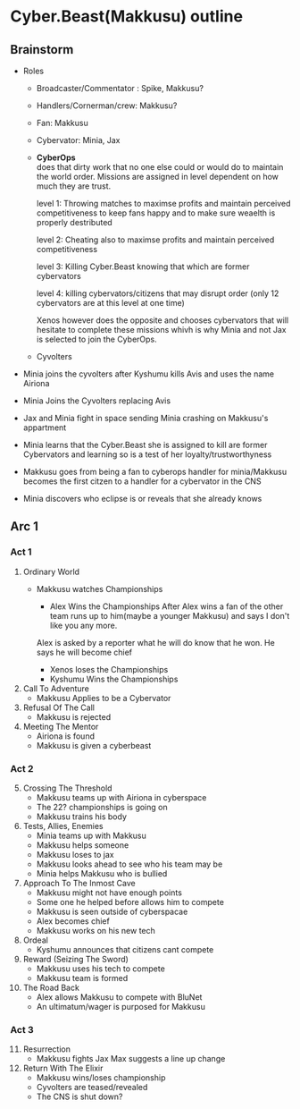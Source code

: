 # Cyber.Beast(Makkusu) outline
## Brainstorm

- Roles
  - Broadcaster/Commentator : Spike, Makkusu?
  - Handlers/Cornerman/crew: Makkusu?
  - Fan: Makkusu
  - Cybervator: Minia, Jax 
  - **CyberOps**  
    does that dirty work that no one else could or would do to maintain the world order. Missions are assigned in level dependent on how much they are trust.
    
    level 1: Throwing matches to maximse profits and maintain perceived competitiveness to keep fans happy and to make sure weaelth is properly destributed
    
    level 2: Cheating also to maximse profits and maintain perceived competitiveness
    
    level 3: Killing Cyber.Beast knowing that which are former cybervators
    
    level 4: killing cybervators/citizens that may disrupt order (only 12 cybervators are at this level at one time)
    
    Xenos however does the opposite and chooses cybervators that will hesitate to complete these missions whivh is why Minia and not Jax is selected to join the CyberOps.
  - Cyvolters
  


- Minia joins the cyvolters after Kyshumu kills Avis and uses the name Airiona

- Minia Joins the Cyvolters replacing Avis

- Jax and Minia fight in space sending Minia crashing on Makkusu's appartment

- Minia learns that the Cyber.Beast she is assigned to kill are former Cybervators and learning so is a test of her loyalty/trustworthyness

- Makkusu goes from being a fan to cyberops handler for minia/Makkusu becomes the first citzen to a handler for a cybervator in the CNS

- Minia discovers who eclipse is or reveals that she already knows

## Arc 1
###	Act 1
1. Ordinary World
	- Makkusu watches Championships
		- Alex Wins the Championships
		After Alex wins a fan of the other team runs up to him(maybe a younger Makkusu) and says I don't like you any more.

		Alex is asked by a reporter what he will do know that he won. He says he will become chief
		- Xenos loses the Championships
		- Kyshumu Wins the Championships
2. Call To Adventure 
	- Makkusu Applies to be a Cybervator
3. Refusal Of The Call
	- Makkusu is rejected
4. Meeting The Mentor
	- Airiona is found
	- Makkusu is given a cyberbeast
###	Act 2
5. Crossing The Threshold
	- Makkusu teams up with Airiona in cyberspace
	- The 22? championships is going on
	- Makkusu trains his body
6. Tests, Allies, Enemies
	- Minia teams up with Makkusu
	- Makkusu helps someone
	- Makkusu loses to jax 
	- Makkusu looks ahead to see who his team may be
	- Minia helps Makkusu who is bullied
7. Approach To The Inmost Cave
	- Makkusu might not have enough points
	- Some one he helped before allows him to compete
	- Makkusu is seen outside of cyberspacae
	- Alex becomes chief
	- Makkusu works on his new tech
8. Ordeal
	- Kyshumu announces that citizens cant compete
9. Reward (Seizing The Sword)
	- Makkusu uses his tech to compete
	- Makkusu team is formed
10. The Road Back
	- Alex allows Makkusu to compete with BluNet
	- An ultimatum/wager is purposed for Makkusu
###	Act 3
11. Resurrection
	- Makkusu fights Jax
		Max suggests a line up change
12. Return With The Elixir
	- Makkusu wins/loses championship
	- Cyvolters are teased/revealed
	- The CNS is shut down?